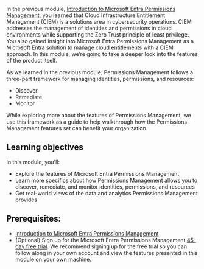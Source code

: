 In the previous module, [Introduction to Microsoft Entra Permissions Management](https://go.microsoft.com/fwlink/?linkid=2245157), you learned that Cloud Infrastructure Entitlement Management (CIEM) is a solutions area in cybersecurity operations. CIEM addresses the management of identities and permissions in cloud environments while supporting the Zero Trust principle of least privilege. You also gained insight into Microsoft Entra Permissions Management as a Microsoft Entra solution to manage cloud entitlements with a CIEM approach. In this module, we’re going to take a deeper look into the features of the product itself.

As we learned in the previous module, Permissions Management follows a three-part framework for managing identities, permissions, and resources:

- Discover
- Remediate
- Monitor

While exploring more about the features of Permissions Management, we use this framework as a guide to help walkthrough how the Permissions Management features set can benefit your organization.

## Learning objectives

In this module, you'll:

- Explore the features of Microsoft Entra Permissions Management
- Learn more specifics about how Permissions Management allows you to discover, remediate, and monitor identities, permissions, and resources 
- Get real-world views of the data and analytics Permissions Management provides

## Prerequisites:

- [Introduction to Microsoft Entra Permissions Management](https://go.microsoft.com/fwlink/?linkid=2245157)
- (Optional) Sign up for the Microsoft Entra Permissions Management [45- day free trial](https://aka.ms/TryPermissionsManagement). We recommend signing up for the free trial so you can follow along in your own account and view the features presented in this module on your own machine.
